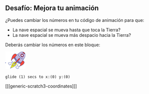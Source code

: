 ## Desafío: Mejora tu animación

¿Puedes cambiar los números en tu código de animación para que:

+ La nave espacial se mueva hasta que toca la Tierra?
+ La nave espacial se mueva más despacio hacia la Tierra?

Deberás cambiar los números en este bloque:

![Figura de nave espacial](images/sprite-spaceship.png)

```blocks3
glide (1) secs to x:(0) y:(0)
```

[[[generic-scratch3-coordinates]]]